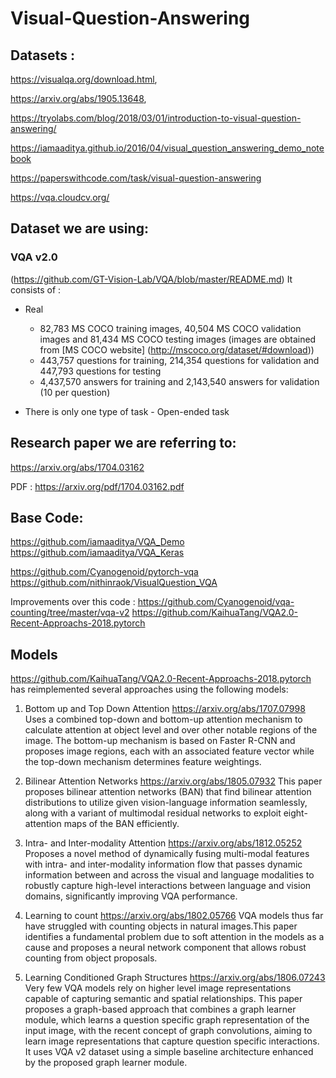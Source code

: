# Visual-Question-Answering

## Datasets : 
https://visualqa.org/download.html,

https://arxiv.org/abs/1905.13648,

https://tryolabs.com/blog/2018/03/01/introduction-to-visual-question-answering/

https://iamaaditya.github.io/2016/04/visual_question_answering_demo_notebook

https://paperswithcode.com/task/visual-question-answering

https://vqa.cloudcv.org/

## Dataset we are using:

### VQA v2.0 
(https://github.com/GT-Vision-Lab/VQA/blob/master/README.md)
It consists of : 

- Real
  - 82,783 MS COCO training images, 40,504 MS COCO validation images and 81,434 MS COCO testing images (images are obtained from [MS COCO website] (http://mscoco.org/dataset/#download))
  - 443,757 questions for training, 214,354 questions for validation and 447,793 questions for testing
  - 4,437,570 answers for training and 2,143,540 answers for validation (10 per question)
  
- There is only one type of task - 
Open-ended task

## Research paper we are referring to: 
https://arxiv.org/abs/1704.03162

PDF : https://arxiv.org/pdf/1704.03162.pdf

## Base Code:

https://github.com/iamaaditya/VQA_Demo
https://github.com/iamaaditya/VQA_Keras

https://github.com/Cyanogenoid/pytorch-vqa
https://github.com/nithinraok/VisualQuestion_VQA

Improvements over this code : 
https://github.com/Cyanogenoid/vqa-counting/tree/master/vqa-v2
https://github.com/KaihuaTang/VQA2.0-Recent-Approachs-2018.pytorch

## Models
https://github.com/KaihuaTang/VQA2.0-Recent-Approachs-2018.pytorch has reimplemented several approaches using the following models: 

1. Bottom up and Top Down Attention
https://arxiv.org/abs/1707.07998
Uses a combined top-down and bottom-up attention mechanism to calculate attention at object level and over other notable regions of the image. The bottom-up mechanism is based on Faster R-CNN and proposes image regions, each with an associated feature vector while the top-down mechanism determines feature weightings. 

2. Bilinear Attention Networks
https://arxiv.org/abs/1805.07932
This paper proposes bilinear attention networks (BAN) that find bilinear attention distributions to utilize given vision-language information seamlessly, along with a variant of multimodal residual networks to exploit eight-attention maps of the BAN efficiently. 

3. Intra- and Inter-modality Attention
https://arxiv.org/abs/1812.05252
Proposes a novel method of dynamically fusing multi-modal features with intra- and inter-modality information flow that passes dynamic information between and across the visual and language modalities to robustly capture high-level interactions between language and vision domains, significantly improving VQA performance. 

4. Learning to count
https://arxiv.org/abs/1802.05766
VQA models thus far have struggled with counting objects in natural images.This paper identifies a fundamental problem due to soft attention in the models as a cause and proposes a neural network component that allows robust counting from object proposals.

5. Learning Conditioned Graph Structures
https://arxiv.org/abs/1806.07243
Very few VQA models rely on higher level image representations capable of capturing semantic and spatial relationships. This paper proposes a graph-based approach that combines a graph learner module, which learns a question specific graph representation of the input image, with the recent concept of graph convolutions, aiming to learn image representations that capture question specific interactions. It uses VQA v2 dataset using a simple baseline architecture enhanced by the proposed graph learner module. 


